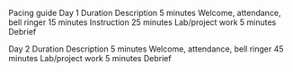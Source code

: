 Pacing guide
Day 1
Duration
Description
5 minutes
Welcome, attendance, bell ringer
15 minutes
Instruction
25 minutes
Lab/project work
5 minutes
Debrief

Day 2
Duration
Description
5 minutes
Welcome, attendance, bell ringer
45 minutes
Lab/project work
5 minutes
Debrief

